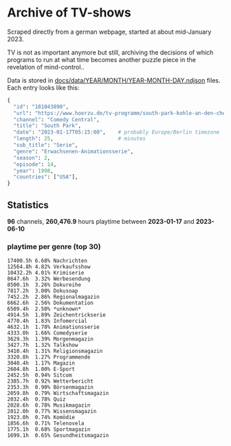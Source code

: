 # Archive of TV-shows

Scraped directly from a german webpage, started at about mid-January 2023.

TV is not as important anymore but still, archiving the decisions of which programs to run at what time
becomes another puzzle piece in the revelation of mind-control.. 

Data is stored in [docs/data/YEAR/MONTH/YEAR-MONTH-DAY.ndjson](docs/data/) files. 
Each entry looks like this:

```python
{
  "id": "181043890", 
  "url": "https://www.hoerzu.de/tv-programm/south-park-kohle-an-den-chefkoch/bid_181043890/", 
  "channel": "Comedy Central", 
  "title": "South Park", 
  "date": "2023-01-17T05:15:00",    # probably Europe/Berlin timezone 
  "length": 25,                     # minutes 
  "sub_title": "Serie", 
  "genre": "Erwachsenen-Animationsserie", 
  "season": 2, 
  "episode": 14, 
  "year": 1998, 
  "countries": ["USA"],
}
```

## Statistics

**96** channels, **260,476.9** hours playtime between **2023-01-17** and **2023-06-10**


### playtime per genre (top 30)

    17400.5h 6.68% Nachrichten
    12564.8h 4.82% Verkaufsshow
    10432.2h 4.01% Krimiserie
    8647.6h  3.32% Werbesendung
    8500.1h  3.26% Dokureihe
    7817.2h  3.00% Dokusoap
    7452.2h  2.86% Regionalmagazin
    6662.6h  2.56% Dokumentation
    6509.4h  2.50% *unknown*
    4914.5h  1.89% Zeichentrickserie
    4770.4h  1.83% Infomercial
    4632.1h  1.78% Animationsserie
    4333.0h  1.66% Comedyserie
    3629.3h  1.39% Morgenmagazin
    3427.7h  1.32% Talkshow
    3410.4h  1.31% Religionsmagazin
    3320.8h  1.27% Programmende
    3040.4h  1.17% Magazin
    2604.8h  1.00% E-Sport
    2452.5h  0.94% Sitcom
    2385.7h  0.92% Wetterbericht
    2353.3h  0.90% Börsenmagazin
    2059.8h  0.79% Wirtschaftsmagazin
    2032.4h  0.78% Quiz
    2028.6h  0.78% Musikmagazin
    2012.0h  0.77% Wissensmagazin
    1923.0h  0.74% Komödie
    1856.6h  0.71% Telenovela
    1775.1h  0.68% Sportmagazin
    1699.1h  0.65% Gesundheitsmagazin

